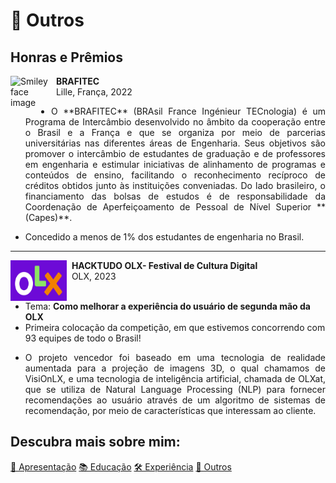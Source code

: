 # 🌟 Outros

## Honras e Prêmios

<p>
<img src="../cv/assets/brafitec.jpg" alt="Smiley face image"
style="float:left; width:65px; height:52px;">
<span style="vertical-align:bottom">
&nbsp <strong>  BRAFITEC </strong> <br>
&nbsp Lille, França, 2022 <br>
</span>
</p>

* <p align="justify">O **BRAFITEC** (BRAsil France Ingénieur TECnologia) é um Programa de Intercâmbio desenvolvido no âmbito da cooperação entre o Brasil e a França e que se organiza por meio de parcerias universitárias nas diferentes áreas de Engenharia. Seus objetivos são promover o intercâmbio de estudantes de graduação e de professores em engenharia e estimular iniciativas de alinhamento de programas e conteúdos de ensino, facilitando o reconhecimento recíproco de créditos obtidos junto às instituições conveniadas. Do lado brasileiro, o financiamento das bolsas de estudos é de responsabilidade da Coordenação de Aperfeiçoamento de Pessoal de Nível Superior **(Capes)**.</p>
* <p align="justify">Concedido a menos de 1% dos estudantes de engenharia no Brasil.</p>
<hr size="30">
<p>
<img src="/assets/Logo_olx.png" alt="Smiley face image"
style="float:left; width:90px; height:65px;">
<span style="vertical-align:bottom">
&nbsp <strong>  HACKTUDO OLX- Festival de Cultura Digital </strong> <br>
&nbsp OLX, 2023<br><br>
</span>
</p>

* Tema: <strong>Como melhorar a experiência do usuário de segunda mão da OLX</strong>
* Primeira colocação da competição, em que estivemos concorrendo com 93 equipes de todo o Brasil!
* <p align="justify"> O projeto vencedor foi baseado em uma tecnologia de realidade aumentada para a projeção de imagens 3D, o qual chamamos de VisiOnLX, e uma tecnologia de inteligência artificial, chamada de OLXat, que se utiliza de Natural Language Processing (NLP) para fornecer recomendações ao usuário através de um algoritmo de sistemas de recomendação, por meio de características que interessam ao cliente.</p>

## Descubra mais sobre mim:

<div class="grid">
  <a href="/cv/" class="md-button md-button--primary">👋 Apresentação</a>
  <a href="/cv/education" class="md-button md-button--primary">📚 Educação</a>
  <a href="/cv/professional" class="md-button md-button--primary">🛠️ Experiência</a>
  <a href="#" class="md-button md-button--primary">🌟 Outros</a>
</div>


